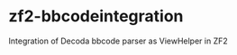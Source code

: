 zf2-bbcodeintegration
=====================

Integration of Decoda bbcode parser as ViewHelper in ZF2
